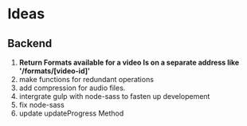 # Ideas

## Backend

1. **Return Formats available for a video Is on a separate address like '/formats/[video-id]'**
2. make functions for redundant operations
3. add compression for audio files.
4. intergrate gulp with node-sass to fasten up developement
5. fix node-sass
6. update updateProgress Method